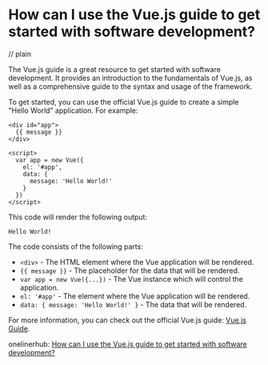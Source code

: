 # How can I use the Vue.js guide to get started with software development?
// plain

The Vue.js guide is a great resource to get started with software development. It provides an introduction to the fundamentals of Vue.js, as well as a comprehensive guide to the syntax and usage of the framework.

To get started, you can use the official Vue.js guide to create a simple "Hello World" application. For example:

```
<div id="app">
  {{ message }}
</div>

<script>
  var app = new Vue({
    el: '#app',
    data: {
      message: 'Hello World!'
    }
  })
</script>
```

This code will render the following output:

```
Hello World!
```

The code consists of the following parts:

* `<div>` - The HTML element where the Vue application will be rendered.
* `{{ message }}` - The placeholder for the data that will be rendered.
* `var app = new Vue({...})` - The Vue instance which will control the application.
* `el: '#app'` - The element where the Vue application will be rendered.
* `data: { message: 'Hello World!' }` - The data that will be rendered.

For more information, you can check out the official Vue.js guide: [Vue.js Guide](https://vuejs.org/v2/guide/).

onelinerhub: [How can I use the Vue.js guide to get started with software development?](https://onelinerhub.com/vue.js/how-can-i-use-the-vue-js-guide-to-get-started-with-software-development)